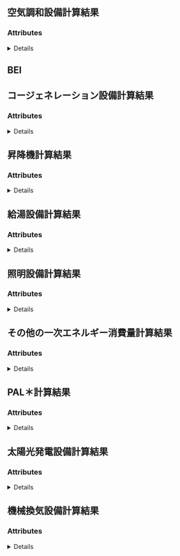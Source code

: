 <a name="#resource-AirConditioning"></a>
## 空気調和設備計算結果





### Attributes

<details>
  <summary>Details</summary>


| name | type | Description | Example |
| ------- | ------- | ------- | ------- |
| **air_handling_unit/Blowerpower_consumption_cooling** | *number* |  | `42.0` |
| **air_handling_unit/Blowerpower_consumption_heating** | *number* |  | `42.0` |
| **air_handling_unit/DailyAirConditioningLoad_cooling** | *array* |  | `[null]` |
| **air_handling_unit/DailyAirConditioningLoad_heating** | *array* |  | `[null]` |
| **air_handling_unit/Energy** | *number* |  | `42.0` |
| **air_handling_unit/EnthalpyDifferenceBetweenOutsideAndInterior** | *array* |  | `[null]` |
| **air_handling_unit/fan_heat_cooling** | *array* |  | `[null]` |
| **air_handling_unit/fan_heat_heating** | *array* |  | `[null]` |
| **air_handling_unit/heatexchanger_operating_time** | *array* |  | `[null]` |
| **air_handling_unit/heat_exchanger_rotor_power_consumption** | *number* |  | `42.0` |
| **air_handling_unit/LoadRatio_cooling** | *array* |  | `[null]` |
| **air_handling_unit/LoadRatio_heating** | *array* |  | `[null]` |
| **air_handling_unit/LoadReductionWithOutsideAirControl** | *array* |  | `[null]` |
| **air_handling_unit/name** | *string* |  | `"example"` |
| **air_handling_unit/OperatingTime** | *array* |  | `[null]` |
| **air_handling_unit/OperatingTime_cooling** | *array* |  | `[null]` |
| **air_handling_unit/OperatingTime_heating** | *array* |  | `[null]` |
| **air_handling_unit/OutsideAirIntroduction** | *number* |  | `42.0` |
| **air_handling_unit/OutsideAirLoad** | *array* |  | `[null]` |
| **BEI** | *string* |  | `"example"` |
| **Energy** | *number* |  | `42.0` |
| **heat_source/coolingOrheating** | *string* | <br/> **one of:**`"cooling"` or `"heating"` | `"cooling"` |
| **heat_source/cooling_tower_fan_power_consumption** | *array* |  | `[null]` |
| **heat_source/cooling_tower_pump_power_consumption** | *array* |  | `[null]` |
| **heat_source/Energy** | *number* |  | `42.0` |
| **heat_source/heat_load** | *array* |  | `[null]` |
| **heat_source/heat_loss_by_thermal_storage** | *number* |  | `42.0` |
| **heat_source/heat_sourceUnit/cooling_tower_fan_power_consumption** | *array* |  | `[null]` |
| **heat_source/heat_sourceUnit/cooling_tower_pump_power_consumption** | *array* |  | `[null]` |
| **heat_source/heat_sourceUnit/heat_sourceWaterTemperature** | *array* |  | `[null]` |
| **heat_source/heat_sourceUnit/MainEnergyConsumption** | *array* |  | `[null]` |
| **heat_source/heat_sourceUnit/MaximumCapacity** | *array* |  | `[null]` |
| **heat_source/heat_sourceUnit/MaximumInput** | *array* |  | `[null]` |
| **heat_source/heat_sourceUnit/PartialLoadCharacteristic** | *array* |  | `[null]` |
| **heat_source/heat_sourceUnit/PartialLoadRatio** | *array* |  | `[null]` |
| **heat_source/heat_sourceUnit/primary_pump_power_consumption** | *array* |  | `[null]` |
| **heat_source/heat_sourceUnit/RatedPrimaryEnergyConsumption** | *number* |  | `42.0` |
| **heat_source/heat_sourceUnit/Subpower_consumption** | *array* |  | `[null]` |
| **heat_source/heat_sourceUnit/WaterTemperatureCharacteristic** | *array* |  | `[null]` |
| **heat_source/LoadRatio** | *array* |  | `[null]` |
| **heat_source/MainEnergyConsumption** | *array* |  | `[null]` |
| **heat_source/MaximumCapacity** | *array* |  | `[null]` |
| **heat_source/Operatingnumber** | *array* |  | `[null]` |
| **heat_source/OperatingTime** | *array* |  | `[null]` |
| **heat_source/primary_pump_power_consumption** | *array* |  | `[null]` |
| **heat_source/rated_capacity** | *number* |  | `42.0` |
| **heat_source/StandardOperatingTime** | *array* |  | `[null]` |
| **heat_source/Subpower_consumption** | *array* |  | `[null]` |
| **heat_source/Virtualrated_capacity** | *number* |  | `42.0` |
| **secondary_pump/coolingOrheating** | *string* | <br/> **one of:**`"cooling"` or `"heating"` | `"cooling"` |
| **secondary_pump/Energy** | *number* |  | `42.0` |
| **secondary_pump/Load** | *array* |  | `[null]` |
| **secondary_pump/LoadRatio** | *array* |  | `[null]` |
| **secondary_pump/name** | *string* |  | `"example"` |
| **secondary_pump/Operatingnumber** | *array* |  | `[null]` |
| **secondary_pump/OperatingTime** | *array* |  | `[null]` |
| **secondary_pump/power_consumption** | *array* |  | `[null]` |
| **secondary_pump/pump_heat** | *array* |  | `[null]` |
| **secondary_pump/Virtualrated_capacity** | *number* |  | `42.0` |
| **StandardEnergy** | *number* |  | `42.0` |
| **Zone/DailyRoomLoad_cooling** | *array* |  | `[null]` |
| **Zone/DailyRoomLoad_heating** | *array* |  | `[null]` |
| **Zone/Floor** | *string* |  | `"example"` |
| **Zone/heat_gain_by_interior_heat** | *array* |  | `[null]` |
| **Zone/heatGainBySolarRadiation** | *array* |  | `[null]` |
| **Zone/heat_gain_by_temperature_difference** | *array* |  | `[null]` |
| **Zone/name** | *string* |  | `"example"` |
| **Zone/StandardEnergy** | *number* |  | `42.0` |

</details>


<a name="#resource-BEI"></a>
## BEI





<a name="#resource-Cogeneration"></a>
## コージェネレーション設備計算結果





### Attributes

<details>
  <summary>Details</summary>


| name | type | Description | Example |
| ------- | ------- | ------- | ------- |
| **Energy** | *number* |  | `42.0` |
| **Input:absorption_chillers_load_ratio** | *array* |  | `[null]` |
| **Input:absorption_chillersMainEngineEnergyConsumption** | *array* |  | `[null]` |
| **Input:absorption_chillers_working_time** | *array* |  | `[null]` |
| **Input:AveragePowerDifference** | *array* |  | `[null]` |
| **Input:heatingheat_sourcesLoad** | *array* |  | `[null]` |
| **Input:heatingheat_sourcesMainEngineEnergyConsumption** | *array* |  | `[null]` |
| **Input:heatingheat_sourcesWorkingTime** | *array* |  | `[null]` |
| **Input:hot_water_boilers_energy_consumption** | *array* |  | `[null]` |
| **Input:hot_water_boilers_load** | *array* |  | `[null]` |
| **Input:power_consumptionAirConditioning** | *array* |  | `[null]` |
| **Input:power_consumptionair_handling_units** | *array* |  | `[null]` |
| **Input:power_consumptionelevator** | *array* |  | `[null]` |
| **Input:power_consumptionheat_sourcesAuxiliaryEngine** | *array* |  | `[null]` |
| **Input:power_consumptionheat_sourcesMainEngine** | *array* |  | `[null]` |
| **Input:power_consumptionhotWater** | *array* |  | `[null]` |
| **Input:power_consumptionLighting** | *array* |  | `[null]` |
| **Input:power_consumptionOther** | *array* |  | `[null]` |
| **Input:power_consumptionsecondary_pumps** | *array* |  | `[null]` |
| **Input:power_consumptionVentilation** | *array* |  | `[null]` |
| **Input:PowerGenerationPhotovoltaicGeneration** | *array* |  | `[null]` |
| **IntermediateResult:AnnualReducedEnergy** | *number* |  | `42.0` |
| **IntermediateResult:AuxiliaryEquipmentsPowerRatio** | *array* |  | `[null]` |
| **IntermediateResult:coolingEnergyReduction** | *array* |  | `[null]` |
| **IntermediateResult:coolingheat_sourceExhaustheat_load** | *array* |  | `[null]` |
| **IntermediateResult:coolingheat_sourceExhaustheat_loadInOperation** | *array* |  | `[null]` |
| **IntermediateResult:coolingheat_sourceReducibleEnergy** | *array* |  | `[null]` |
| **IntermediateResult:coolingheat_sourceWasteheatUsage** | *array* |  | `[null]` |
| **IntermediateResult:EffectiveGenerationAmount** | *array* |  | `[null]` |
| **IntermediateResult:EffectiveheatRecovery** | *array* |  | `[null]` |
| **IntermediateResult:Electricpower_consumption** | *array* |  | `[null]` |
| **IntermediateResult:ElectricalEnergyReductionByGenerating** | *array* |  | `[null]` |
| **IntermediateResult:EnergyReduction** | *array* |  | `[null]` |
| **IntermediateResult:FuelConsumption** | *array* |  | `[null]` |
| **IntermediateResult:Generated_powerLoad** | *array* |  | `[null]` |
| **IntermediateResult:GenerationAmount** | *array* |  | `[null]` |
| **IntermediateResult:GenerationEfficiency** | *array* |  | `[null]` |
| **IntermediateResult:GenerationLoadRatio** | *array* |  | `[null]` |
| **IntermediateResult:heat_load** | *array* |  | `[null]` |
| **IntermediateResult:heatRecoveryEfficiency** | *array* |  | `[null]` |
| **IntermediateResult:heatRecoveryPossibleProportion** | *array* |  | `[null]` |
| **IntermediateResult:heatingEnergyReduction** | *array* |  | `[null]` |
| **IntermediateResult:heatingheat_sourceLoadInOperation** | *array* |  | `[null]` |
| **IntermediateResult:heatingheat_sourceMainEngineEnergyConsumptionInOperation** | *array* |  | `[null]` |
| **IntermediateResult:heatingheat_sourceWasteheatUsage** | *array* |  | `[null]` |
| **IntermediateResult:hotWaterEnergyConsumptionInOperation** | *array* |  | `[null]` |
| **IntermediateResult:hotWaterEnergyReduction** | *array* |  | `[null]` |
| **IntermediateResult:hotWaterLoadInOperation** | *array* |  | `[null]` |
| **IntermediateResult:hotWaterWasteheatUsage** | *array* |  | `[null]` |
| **IntermediateResult:MaxnumberOfActiveUnits** | *array* |  | `[null]` |
| **IntermediateResult:MaxOperatingTime** | *array* |  | `[null]` |
| **IntermediateResult:numberOfActiveUnits** | *array* |  | `[null]` |
| **IntermediateResult:OperatingTime** | *array* |  | `[null]` |
| **IntermediateResult:power_consumptionInOperationhours** | *array* |  | `[null]` |
| **IntermediateResult:RatioOfpower_consumptionInOperationhours** | *array* |  | `[null]` |
| **IntermediateResult:ReducibleEnergyOfcoolingheat_sourceMainEngineInOperation** | *array* |  | `[null]` |
| **IntermediateResult:TemporaryMaxnumberOfActiveUnits** | *array* |  | `[null]` |
| **IntermediateResult:TemporarynumberOfActiveUnits** | *array* |  | `[null]` |
| **IntermediateResult:TotalExhaustheat_loadInOperation** | *array* |  | `[null]` |
| **IntermediateResult:WasteheatDemandForPriority1Purpose** | *array* |  | `[null]` |
| **IntermediateResult:WasteheatDemandForPriority2Purpose** | *array* |  | `[null]` |
| **IntermediateResult:WasteheatDemandForPriority3Purpose** | *array* |  | `[null]` |
| **IntermediateResult:WasteheatRecoveryAmount** | *array* |  | `[null]` |
| **IntermediateResult:WasteheatUsageForPriority1Purpose** | *array* |  | `[null]` |
| **IntermediateResult:WasteheatUsageForPriority2Purpose** | *array* |  | `[null]` |
| **IntermediateResult:WasteheatUsageForPriority3Purpose** | *array* |  | `[null]` |

</details>


<a name="#resource-elevator"></a>
## 昇降機計算結果





### Attributes

<details>
  <summary>Details</summary>


| name | type | Description | Example |
| ------- | ------- | ------- | ------- |
| **elevator/coefficientByControl** | *number* |  | `42.0` |
| **elevator/Energy** | *number* |  | `42.0` |
| **elevator/name** | *string* |  | `"example"` |
| **elevator/OperatingTime** | *number* |  | `42.0` |
| **elevator/power_consumption** | *number* |  | `42.0` |
| **elevator/StandardEnergy** | *number* |  | `42.0` |
| **Energy** | *number* |  | `42.0` |
| **StandardEnergy** | *number* |  | `42.0` |

</details>


<a name="#resource-hotWater"></a>
## 給湯設備計算結果





### Attributes

<details>
  <summary>Details</summary>


| name | type | Description | Example |
| ------- | ------- | ------- | ------- |
| **Boiler/Energy** | *number* |  | `42.0` |
| **Boiler/hotWaterSupply** | *array* |  | `[null]` |
| **Boiler/Load** | *number* |  | `42.0` |
| **Boiler/PipeheatLoss** | *number* |  | `42.0` |
| **Boiler/PipeLength** | *number* |  | `42.0` |
| **Boiler/SolarheatUse** | *array* |  | `[null]` |
| **Boiler/StandardhotWaterSupply** | *array* |  | `[null]` |
| **Energy** | *number* |  | `42.0` |
| **Room/Floor** | *string* |  | `"example"` |
| **Room/hotWaterSupply** | *array* |  | `[null]` |
| **Room/name** | *string* |  | `"example"` |
| **Room/StandardEnergy** | *number* |  | `42.0` |
| **Room/StandardhotWaterSupply** | *array* |  | `[null]` |
| **StandardEnergy** | *number* |  | `42.0` |

</details>


<a name="#resource-Lighting"></a>
## 照明設備計算結果





### Attributes

<details>
  <summary>Details</summary>


| name | type | Description | Example |
| ------- | ------- | ------- | ------- |
| **Energy** | *number* |  | `42.0` |
| **Room/coefficientByroomshape** | *number* |  | `42.0` |
| **Room/Energy** | *number* |  | `42.0` |
| **Room/Floor** | *string* |  | `"example"` |
| **Room/OperatingTime** | *number* |  | `42.0` |
| **Room/Room** | *string* |  | `"example"` |
| **Room/StandardEnergy** | *number* |  | `42.0` |
| **Room/Unit/coefficientByControls** | *number* |  | `42.0` |
| **Room/Unit/name** | *string* |  | `"example"` |
| **Room/Unit/power_consumption** | *number* |  | `42.0` |
| **StandardEnergy** | *number* |  | `42.0` |

</details>


<a name="#resource-Other"></a>
## その他の一次エネルギー消費量計算結果





### Attributes

<details>
  <summary>Details</summary>


| name | type | Description | Example |
| ------- | ------- | ------- | ------- |
| **Energy** | *number* |  | `42.0` |
| **Room/Energy** | *number* |  | `42.0` |
| **Room/Floor** | *string* |  | `"example"` |
| **Room/name** | *string* |  | `"example"` |

</details>


<a name="#resource-PALStar"></a>
## PAL＊計算結果





### Attributes

<details>
  <summary>Details</summary>


| name | type | Description | Example |
| ------- | ------- | ------- | ------- |
| **Errors** | *array* |  | `[{"Code":"example","Message":"example","Line":42.0}]` |
| **PALStar** | *number* |  | `42.0` |
| **Room/coolingLoad** | *number* |  | `42.0` |
| **Room/Floor** | *string* |  | `"example"` |
| **Room/heatingLoad** | *number* |  | `42.0` |
| **Room/name** | *string* |  | `"example"` |
| **Room/PALStar** | *number* |  | `42.0` |
| **Room/Perimeterarea** | *number* |  | `42.0` |
| **Room/StandardPALStar** | *number* |  | `42.0` |
| **Room/TotalLoad** | *number* |  | `42.0` |
| **StandardPALStar** | *number* |  | `42.0` |

</details>


<a name="#resource-PhotovoltaicGeneration"></a>
## 太陽光発電設備計算結果





### Attributes

<details>
  <summary>Details</summary>


| name | type | Description | Example |
| ------- | ------- | ------- | ------- |
| **Energy** | *number* |  | `42.0` |
| **System:Energy** | *number* |  | `42.0` |
| **System:name** | *string* |  | `"example"` |

</details>


<a name="#resource-Ventilation"></a>
## 機械換気設備計算結果





### Attributes

<details>
  <summary>Details</summary>


| name | type | Description | Example |
| ------- | ------- | ------- | ------- |
| **AirConditioner:Fan:coefficientByflow_control** | *number* |  | `42.0` |
| **AirConditioner:Fan:name** | *string* |  | `"example"` |
| **AirConditioner:Fan:OperatingTime** | *number* |  | `42.0` |
| **AirConditioner:Fan:power_consumption** | *number* |  | `42.0` |
| **AirConditioner:name** | *string* |  | `"example"` |
| **AirConditioner:OperatingTime** | *number* |  | `42.0` |
| **AirConditioner:power_consumption** | *number* |  | `42.0` |
| **Energy** | *number* |  | `42.0` |
| **Fan:coefficientByflow_control** | *number* |  | `42.0` |
| **Fan:name** | *string* |  | `"example"` |
| **Fan:OperatingTime** | *number* |  | `42.0` |
| **Fan:power_consumption** | *number* |  | `42.0` |
| **Room:Floor** | *string* |  | `"example"` |
| **Room:name** | *string* |  | `"example"` |
| **Room:OperatingTime** | *number* |  | `42.0` |
| **Room:StandardEnergy** | *number* |  | `42.0` |
| **StandardEnergy** | *number* |  | `42.0` |

</details>


